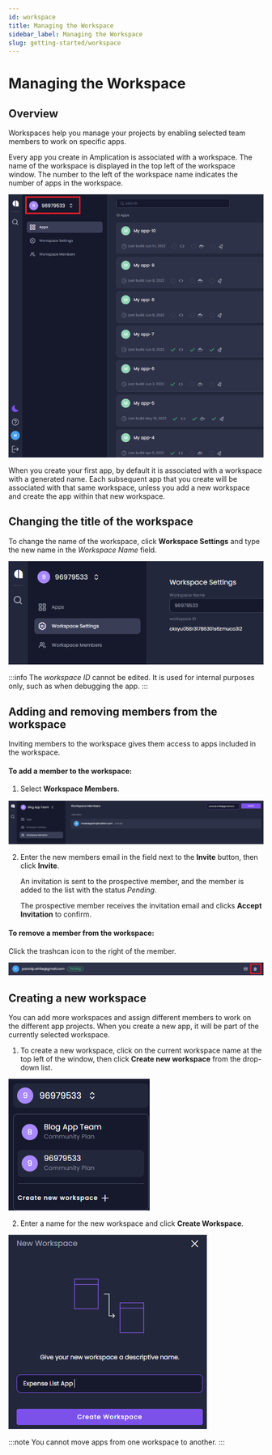 ```yaml
---
id: workspace
title: Managing the Workspace
sidebar_label: Managing the Workspace
slug: getting-started/workspace
---
```


# Managing the Workspace 

## Overview

Workspaces help you manage your projects by enabling  selected team members to work on specific apps.

Every app you create in Amplication is associated with a workspace.
The name of the workspace is displayed in the top left of the workspace window. The number to the left of the workspace name indicates the number of apps in the workspace. 

![](./assets/workspace1.png)


When you create your first app, by default it is associated with a workspace with a generated name.
Each subsequent app that you create will be associated with that same workspace, unless you add a new workspace and create the app within that new workspace. 

## Changing the title of the workspace
To change the name of the workspace, click **Workspace Settings** and type the new name in the _Workspace Name_ field. 

![](./assets/workspace2.png)

:::info
The _workspace ID_  cannot be edited. It is used for internal purposes only, such as when debugging the app. 
:::


## Adding and removing members from the workspace
Inviting members to the workspace gives them access to apps included in the workspace. 

#### To add a member to the workspace:

1. Select **Workspace Members**.

![](./assets/workspace3.png)

2. Enter the new members email in the field next to the **Invite** button, then click **Invite**. 

    An invitation is sent to the prospective member, and the member is added to the list with the status _Pending_.

    The prospective member receives the invitation email and clicks **Accept Invitation** to confirm. 


#### To remove a member from the workspace:

Click the trashcan icon to the right of the member. 

![](./assets/workspace6.png)




## Creating a new workspace 
You can add more workspaces and assign different members to work on the different app projects.
When you create a new app, it will be part of the currently selected workspace. 

1. To create a new workspace, click on the current workspace name at the top left of the window, then click **Create new workspace** from the drop-down list.
 
![](./assets/workspace4.png)

2. Enter a name for the new workspace and click **Create Workspace**.


![](./assets/workspace5.png)

:::note
You cannot move apps from one workspace to another.
::: 